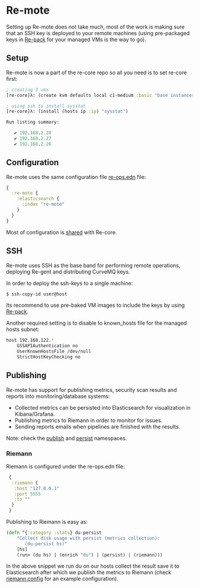# Re-mote

Setting up Re-mote does not take much, most of the work is making sure that an SSH key is deployed to your remote machines (using pre-packaged keys in [Re-pack](re-pack.md) for your managed VMs is the way to go).

## Setup

Re-mote is now a part of the re-core repo so all you need is to set re-core first:

```clojure
; creating 3 vms
[re-core]λ: (create kvm defaults local c1-medium :basic "base instances" 3)

; using ssh to install sysstat
[re-core]λ: (install (hosts ip :ip) "sysstat")

Run listing summary:

   ✔ 192.168.2.28
   ✔ 192.168.2.27
   ✔ 192.168.2.26

```

## Configuration

Re-mote uses the same configuration file [re-ops.edn](common.html#common) file:

```clojure
{
  :re-mote {
    :elasticsearch {
      :index "re-mote"
    }
  }
}
```

Most of configuration is [shared](common.html#shared) with Re-core.

## SSH

Re-mote uses SSH as the base band for performing remote operations, deploying Re-gent and distributing CurveMQ keys.

In order to deploy the ssh-keys to a single machine:

```bash
$ ssh-copy-id user@host
```

Its recommend to  use pre-baked VM images to include the keys by using [Re-pack](re-pack.md).

Another required setting is to disable to known_hosts file for the managed hosts subnet:

```bash
host 192.168.122.*
    GSSAPIAuthentication no
    UserKnownHostsFile /dev/null
    StrictHostKeyChecking no
```

## Publishing

Re-mote has support for publishing metrics, security scan results and reports into monitoring/database systems:

 * Collected metrics can be persisted into Elasticsearch for visualization in Kibana/Grafana.
 * Publishing metrics to Riemann in order to monitor for issues.
 * Sending reports emails when pipelines are finished with the results.

Note: check the [publish](https://re-ops.github.io/re-mote/re-mote.repl.publish.html) and  [persist](https://re-ops.github.io/re-mote/re-mote.persist.es.html) namespaces.

### Riemann

Riemann is configured under the re-ops.edn file:


```clojure
 {
  :riemann {
   :host "127.0.0.1"
   :port 5555
   :to ""
  }
 }

```

Publishing to Riemann is easy as:

```clojure
(defn ^{:category :stats} du-persist
    "Collect disk usage with persist (metrics collection):
       (du-persist hs)"
    [hs]
    (run> (du hs) | (enrich "du") | (persist) | (riemann)))

```

In the above snippet we run du on our hosts collect the result save it to Elasticsearch after which we publish the metrics to Riemann (check [riemann.config](https://github.com/re-ops/re-mote/blob/master/riemann.config) for an example configuration).
